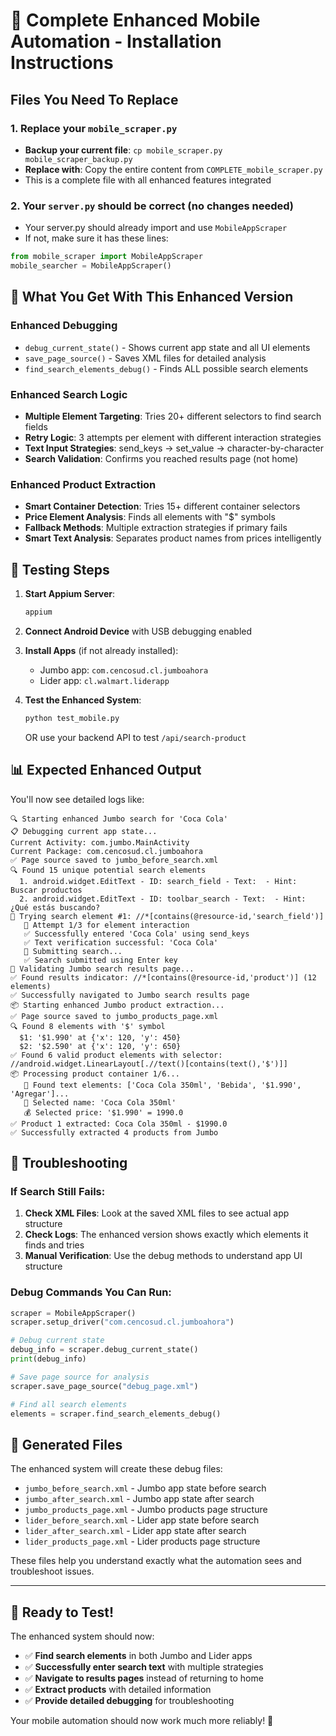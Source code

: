 # 🚀 Complete Enhanced Mobile Automation - Installation Instructions

## Files You Need To Replace

### 1. **Replace your `mobile_scraper.py`**
- **Backup your current file**: `cp mobile_scraper.py mobile_scraper_backup.py`
- **Replace with**: Copy the entire content from `COMPLETE_mobile_scraper.py`
- This is a complete file with all enhanced features integrated

### 2. **Your `server.py` should be correct** (no changes needed)
- Your server.py should already import and use `MobileAppScraper`
- If not, make sure it has these lines:
```python
from mobile_scraper import MobileAppScraper
mobile_searcher = MobileAppScraper()
```

## 🎯 What You Get With This Enhanced Version

### **Enhanced Debugging**
- `debug_current_state()` - Shows current app state and all UI elements
- `save_page_source()` - Saves XML files for detailed analysis
- `find_search_elements_debug()` - Finds ALL possible search elements

### **Enhanced Search Logic**
- **Multiple Element Targeting**: Tries 20+ different selectors to find search fields
- **Retry Logic**: 3 attempts per element with different interaction strategies
- **Text Input Strategies**: send_keys → set_value → character-by-character
- **Search Validation**: Confirms you reached results page (not home)

### **Enhanced Product Extraction**
- **Smart Container Detection**: Tries 15+ different container selectors
- **Price Element Analysis**: Finds all elements with "$" symbols
- **Fallback Methods**: Multiple extraction strategies if primary fails
- **Smart Text Analysis**: Separates product names from prices intelligently

## 🚀 Testing Steps

1. **Start Appium Server**:
   ```bash
   appium
   ```

2. **Connect Android Device** with USB debugging enabled

3. **Install Apps** (if not already installed):
   - Jumbo app: `com.cencosud.cl.jumboahora`
   - Lider app: `cl.walmart.liderapp`

4. **Test the Enhanced System**:
   ```bash
   python test_mobile.py
   ```
   OR use your backend API to test `/api/search-product`

## 📊 Expected Enhanced Output

You'll now see detailed logs like:
```
🔍 Starting enhanced Jumbo search for 'Coca Cola'
📋 Debugging current app state...
Current Activity: com.jumbo.MainActivity
Current Package: com.cencosud.cl.jumboahora
✅ Page source saved to jumbo_before_search.xml
🔍 Found 15 unique potential search elements
  1. android.widget.EditText - ID: search_field - Text:  - Hint: Buscar productos
  2. android.widget.EditText - ID: toolbar_search - Text:  - Hint: ¿Qué estás buscando?
🎯 Trying search element #1: //*[contains(@resource-id,'search_field')]
   🔄 Attempt 1/3 for element interaction
   ✅ Successfully entered 'Coca Cola' using send_keys
   ✅ Text verification successful: 'Coca Cola'
   🚀 Submitting search...
   ✅ Search submitted using Enter key
🎯 Validating Jumbo search results page...
✅ Found results indicator: //*[contains(@resource-id,'product')] (12 elements)
✅ Successfully navigated to Jumbo search results page
📦 Starting enhanced Jumbo product extraction...
✅ Page source saved to jumbo_products_page.xml
🔍 Found 8 elements with '$' symbol
  $1: '$1.990' at {'x': 120, 'y': 450}
  $2: '$2.590' at {'x': 120, 'y': 650}
✅ Found 6 valid product elements with selector: //android.widget.LinearLayout[.//text()[contains(text(),'$')]]
📦 Processing product container 1/6...
   📝 Found text elements: ['Coca Cola 350ml', 'Bebida', '$1.990', 'Agregar']...
   📝 Selected name: 'Coca Cola 350ml'
   💰 Selected price: '$1.990' = 1990.0
✅ Product 1 extracted: Coca Cola 350ml - $1990.0
✅ Successfully extracted 4 products from Jumbo
```

## 🔧 Troubleshooting

### If Search Still Fails:
1. **Check XML Files**: Look at the saved XML files to see actual app structure
2. **Check Logs**: The enhanced version shows exactly which elements it finds and tries
3. **Manual Verification**: Use the debug methods to understand app UI structure

### Debug Commands You Can Run:
```python
scraper = MobileAppScraper()
scraper.setup_driver("com.cencosud.cl.jumboahora")

# Debug current state
debug_info = scraper.debug_current_state()
print(debug_info)

# Save page source for analysis
scraper.save_page_source("debug_page.xml")

# Find all search elements
elements = scraper.find_search_elements_debug()
```

## 📁 Generated Files

The enhanced system will create these debug files:
- `jumbo_before_search.xml` - Jumbo app state before search
- `jumbo_after_search.xml` - Jumbo app state after search  
- `jumbo_products_page.xml` - Jumbo products page structure
- `lider_before_search.xml` - Lider app state before search
- `lider_after_search.xml` - Lider app state after search
- `lider_products_page.xml` - Lider products page structure

These files help you understand exactly what the automation sees and troubleshoot issues.

---

## 🎉 **Ready to Test!**

The enhanced system should now:
- ✅ **Find search elements** in both Jumbo and Lider apps
- ✅ **Successfully enter search text** with multiple strategies
- ✅ **Navigate to results pages** instead of returning to home
- ✅ **Extract products** with detailed information
- ✅ **Provide detailed debugging** for troubleshooting

Your mobile automation should now work much more reliably! 🚀